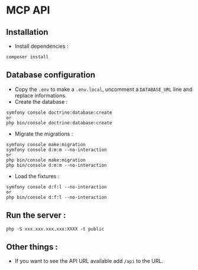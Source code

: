 # MCP API

## Installation

- Install dependencies :

```
composer install
```

## Database configuration

- Copy the `.env` to make a `.env.local`, uncomment a `DATABASE_URL` line and replace informations.
- Create the database :

```
symfony console doctrine:database:create
or
php bin/console doctrine:database:create
```

- Migrate the migrations :

```
symfony console make:migration
symfony console d:m:m --no-interaction
or
php bin/console make:migration
php bin/console d:m:m --no-interaction
```

- Load the fixtures :

```
symfony console d:f:l --no-interaction
or
php bin/console d:f:l --no-interaction
```

## Run the server :

```
php -S xxx.xxx.xxx.xxx:XXXX -t public
```

## Other things :

- If you want to see the API URL available add `/api` to the URL.
